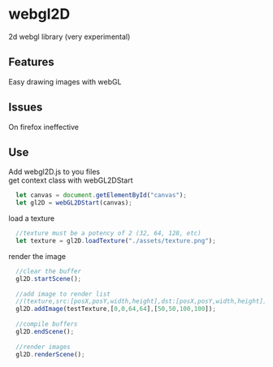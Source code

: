 # webgl2D
2d webgl library (very experimental)
<br>
## Features
Easy drawing images with webGL<br>

## Issues
On firefox ineffective<br>

## Use
Add webgl2D.js to you files<br>
get context class with webGL2DStart<br>
````js
  let canvas = document.getElementById("canvas");
  let gl2D = webGL2DStart(canvas);
````
load a texture<br>
````js
  //texture must be a potency of 2 (32, 64, 128, etc)
  let texture = gl2D.loadTexture("./assets/texture.png");
````
render the image<br>
````js
  //clear the buffer
  gl2D.startScene();
  
  //add image to render list
  //(texture,src:[posX,posY,width,height],dst:[posX,posY,width,height])
  gl2D.addImage(testTexture,[0,0,64,64],[50,50,100,100]);
  
  //compile buffers
  gl2D.endScene();
  
  //render images
  gl2D.renderScene();
````
